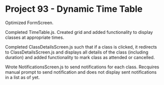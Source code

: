# Project 93 - Dynamic Time Table

Optimized FormScreen.
<p>Completed TimeTable.js. Created grid and added functionality to display classes at appropriate times.
<p>Completed ClassDetailsScreen.js such that if a class is clicked, it redirects to ClassDetailsScreen.js and displays all details of the class (including duration) and added functionality to mark class as attended or cancelled.
<p>Wrote NotificationsScreen.js to send notifications for each class. Recquires manual prompt to send notification and does not display sent notifications in a list as of yet.
